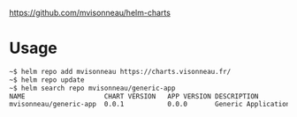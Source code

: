 https://github.com/mvisonneau/helm-charts

# Usage

```bash
~$ helm repo add mvisonneau https://charts.visonneau.fr/
~$ helm repo update
~$ helm search repo mvisonneau/generic-app
NAME                  	CHART VERSION	APP VERSION	DESCRIPTION
mvisonneau/generic-app	0.0.1        	0.0.0      	Generic Application Chart
```
